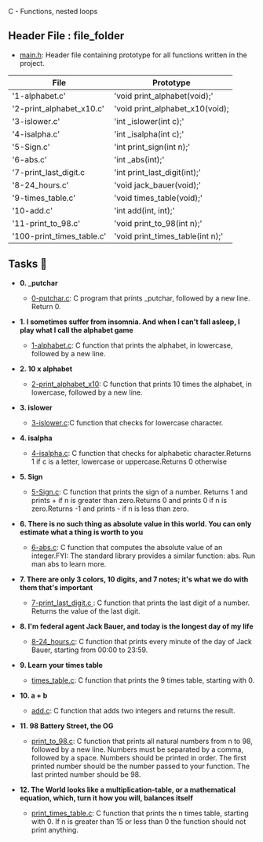 C - Functions, nested loops

## Header File : file_folder

- [main.h](./main.h): Header file containing prototype for all
functions written in the project.

| File                     | Prototype
|--------------------------|---------------------------------|
| '1-alphabet.c'           | 'void print_alphabet(void);'    |
| '2-print_alphabet_x10.c' | 'void print_alphabet_x10(void); |
| '3-islower.c'            | 'int _islower(int c);'          |
| '4-isalpha.c'            | 'int _isalpha(int c);'          |
| '5-Sign.c'               | 'int print_sign(int n);'        |
| '6-abs.c'                | 'int _abs(int);'                |
| '7-print_last_digit.c    | 'int print_last_digit(int);'    |
| '8-24_hours.c'           | 'void jack_bauer(void);'        |
| '9-times_table.c'        | 'void times_table(void);'       |
| '10-add.c'               | 'int add(int, int);'            |
| '11-print_to_98.c'       | 'void print_to_98(int n);'      |
| '100-print_times_table.c'| 'void print_times_table(int n);'|

## Tasks :page_with_curl:

* **0. _putchar**
  * [0-putchar.c](./0-putchar.c): C program that prints _putchar, followed by a new line. Return 0.

* **1. I sometimes suffer from insomnia. And when I can't fall asleep, I play what I call the alphabet game**
  * [1-alphabet.c](./1-alphabet.c): C function that prints the alphabet, in lowercase, followed by a new line.

* **2. 10 x alphabet**
  * [2-print_alphabet_x10](./2-print_alphabet_x10): C  function that prints 10 times the alphabet, in lowercase, followed by a new line.

* **3. islower**
  * [3-islower.c](./3-islower.c):C  function that checks for lowercase character.

* **4. isalpha**
  * [4-isalpha.c](./4-isalpha.c): C  function that checks for alphabetic character.Returns 1 if c is a letter, lowercase or uppercase.Returns 0 otherwise

* **5. Sign**
  * [5-Sign.c](./5-Sign.c): C function that prints the sign of a number. Returns 1 and prints + if n is greater than zero.Returns 0 and prints 0 if n is zero.Returns -1 and prints - if n is less than zero.

* **6. There is no such thing as absolute value in this world. You can only estimate what a thing is worth to you**
  * [6-abs.c](./6-abs.c): C function that computes the absolute value of an integer.FYI: The standard library provides a similar function: abs. Run man abs to learn more.

* **7. There are only 3 colors, 10 digits, and 7 notes; it's what we do with them that's important**
  * [7-print_last_digit.c ](./7-print_last_digit.c ): C function that prints the last digit of a number. Returns the value of the last digit.

* **8. I'm federal agent Jack Bauer, and today is the longest day of my life**
  * [8-24_hours.c](./8-24_hours.c): C function that prints every minute of the day of Jack Bauer, starting from 00:00 to 23:59.

* **9. Learn your times table**
  * [times_table.c](./times_table): C function that prints the 9 times table, starting with 0.

* **10. a + b**
  * [add.c](./add.c): C  function that adds two integers and returns the result.

* **11. 98 Battery Street, the OG**
  * [print_to_98.c](./print_to_98.c): C function that prints all natural numbers from n to 98, followed by a new line. Numbers must be separated by a comma, followed by a space. Numbers should be printed in order. The first printed number should be the number passed to your function. The last printed number should be 98.

* **12. The World looks like a multiplication-table, or a mathematical equation, which, turn it how you will, balances itself**
  * [print_times_table.c](./print_times_table.c): C function that prints the n times table, starting with 0. If n is greater than 15 or less than 0 the function should not print anything.

